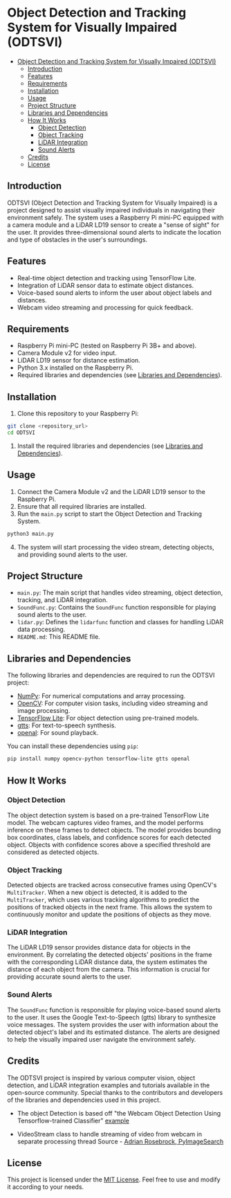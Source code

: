 # Object Detection and Tracking System for Visually Impaired (ODTSVI)

- [Object Detection and Tracking System for Visually Impaired (ODTSVI)](#object-detection-and-tracking-system-for-visually-impaired-odtsvi)
  - [Introduction](#introduction)
  - [Features](#features)
  - [Requirements](#requirements)
  - [Installation](#installation)
  - [Usage](#usage)
  - [Project Structure](#project-structure)
  - [Libraries and Dependencies](#libraries-and-dependencies)
  - [How It Works](#how-it-works)
    - [Object Detection](#object-detection)
    - [Object Tracking](#object-tracking)
    - [LiDAR Integration](#lidar-integration)
    - [Sound Alerts](#sound-alerts)
  - [Credits](#credits)
  - [License](#license)

## Introduction

ODTSVI (Object Detection and Tracking System for Visually Impaired) is a project designed to assist visually impaired individuals in navigating their environment safely. The system uses a Raspberry Pi mini-PC equipped with a camera module and a LiDAR LD19 sensor to create a "sense of sight" for the user. It provides three-dimensional sound alerts to indicate the location and type of obstacles in the user's surroundings.

## Features

- Real-time object detection and tracking using TensorFlow Lite.
- Integration of LiDAR sensor data to estimate object distances.
- Voice-based sound alerts to inform the user about object labels and distances.
- Webcam video streaming and processing for quick feedback.

## Requirements

- Raspberry Pi mini-PC (tested on Raspberry Pi 3B+ and above).
- Camera Module v2 for video input.
- LiDAR LD19 sensor for distance estimation.
- Python 3.x installed on the Raspberry Pi.
- Required libraries and dependencies (see [Libraries and Dependencies](#libraries-and-dependencies)).

## Installation

1. Clone this repository to your Raspberry Pi:

```bash
git clone <repository_url>
cd ODTSVI
```

1. Install the required libraries and dependencies (see [Libraries and Dependencies](#libraries-and-dependencies)).

## Usage

1. Connect the Camera Module v2 and the LiDAR LD19 sensor to the Raspberry Pi.
2. Ensure that all required libraries are installed.
3. Run the `main.py` script to start the Object Detection and Tracking System.

```bash
python3 main.py
```

4. The system will start processing the video stream, detecting objects, and providing sound alerts to the user.

## Project Structure

- `main.py`: The main script that handles video streaming, object detection, tracking, and LiDAR integration.
- `SoundFunc.py`: Contains the `SoundFunc` function responsible for playing sound alerts to the user.
- `lidar.py`: Defines the `lidarfunc` function and classes for handling LiDAR data processing.
- `README.md`: This README file.

## Libraries and Dependencies

The following libraries and dependencies are required to run the ODTSVI project:

- [NumPy](https://numpy.org/): For numerical computations and array processing.
- [OpenCV](https://opencv.org/): For computer vision tasks, including video streaming and image processing.
- [TensorFlow Lite](https://www.tensorflow.org/lite): For object detection using pre-trained models.
- [gtts](https://gtts.readthedocs.io/en/latest/): For text-to-speech synthesis.
- [openal](https://pypi.org/project/pyopenal/): For sound playback.

You can install these dependencies using `pip`:

```bash
pip install numpy opencv-python tensorflow-lite gtts openal
```

## How It Works

### Object Detection

The object detection system is based on a pre-trained TensorFlow Lite model. The webcam captures video frames, and the model performs inference on these frames to detect objects. The model provides bounding box coordinates, class labels, and confidence scores for each detected object. Objects with confidence scores above a specified threshold are considered as detected objects.

### Object Tracking

Detected objects are tracked across consecutive frames using OpenCV's `MultiTracker`. When a new object is detected, it is added to the `MultiTracker`, which uses various tracking algorithms to predict the positions of tracked objects in the next frame. This allows the system to continuously monitor and update the positions of objects as they move.

### LiDAR Integration

The LiDAR LD19 sensor provides distance data for objects in the environment. By correlating the detected objects' positions in the frame with the corresponding LiDAR distance data, the system estimates the distance of each object from the camera. This information is crucial for providing accurate sound alerts to the user.

### Sound Alerts

The `SoundFunc` function is responsible for playing voice-based sound alerts to the user. It uses the Google Text-to-Speech (gtts) library to synthesize voice messages. The system provides the user with information about the detected object's label and its estimated distance. The alerts are designed to help the visually impaired user navigate the environment safely.

## Credits

The ODTSVI project is inspired by various computer vision, object detection, and LiDAR integration examples and tutorials available in the open-source community. Special thanks to the contributors and developers of the libraries and dependencies used in this project.

- The object Detection is based off "the Webcam Object Detection Using Tensorflow-trained Classifier" [example](https://github.com/EdjeElectronics/TensorFlow-Lite-Object-Detection-on-Android-and-Raspberry-Pi/blob/master/TFLite_detection_webcam.py)

- VideoStream class to handle streaming of video from webcam in separate processing thread Source - [Adrian Rosebrock, PyImageSearch](https://www.pyimagesearch.com/2015/12/28/increasing-raspberry-pi-fps-with-python-and-opencv/)

## License

This project is licensed under the [MIT License](LICENSE). Feel free to use and modify it according to your needs.